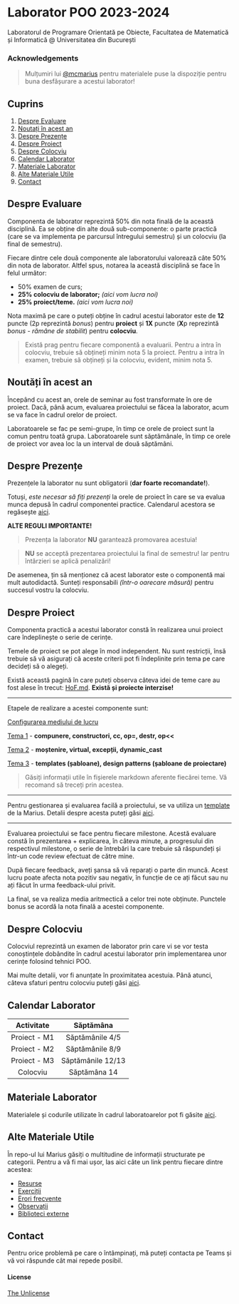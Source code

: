 
# Laborator POO 2023-2024
Laboratorul de Programare Orientată pe Obiecte, Facultatea de Matematică și Informatică @ Universitatea din București

### Acknowledgements
> Mulțumiri lui [@mcmarius](https://github.com/mcmarius) pentru materialele puse la dispoziție pentru buna desfășurare a acestui laborator!

## Cuprins
1. [Despre Evaluare](#despre-evaluare)
2. [Noutați în acest an](#noutăți-în-acest-an)
2. [Despre Prezențe](#despre-prezențe)
3. [Despre Proiect](#despre-proiect)
4. [Despre Colocviu](#despre-colocviu)
5. [Calendar Laborator](#calendar-laborator)
6. [Materiale Laborator](#materiale-laborator)
7. [Alte Materiale Utile](#alte-materiale-utile)
8. [Contact](#contact)


## Despre Evaluare
Componenta de laborator reprezintă 50% din nota finală de la această disciplină. Ea se obține din alte două sub-componente: o parte practică (care se va implementa pe parcursul întregului semestru) și un colocviu (la final de semestru).

Fiecare dintre cele două componente ale laboratorului valorează câte 50% din nota de laborator. Altfel spus, notarea la această disciplină se face în felul următor:

- 50% examen de curs;
- **25% colocviu de laborator;** *(aici vom lucra noi)*
- **25% proiect/teme.** *(aici vom lucra noi)*

Nota maximă pe care o puteți obține în cadrul acestui laborator este de **12** puncte (2p reprezintă *bonus*) pentru **proiect** și **1X** puncte (**X**p reprezintă *bonus* - *rămâne de stabilit*) pentru **colocviu**.

> Există prag pentru fiecare componentă a evaluarii. Pentru a intra în colocviu, trebuie să obțineți minim nota 5 la proiect. Pentru a intra în examen, trebuie să obțineți și la colocviu, evident, minim nota 5.

## Noutăți în acest an
Începând cu acest an, orele de seminar au fost transformate în ore de proiect. Dacă, până acum, evaluarea proiectului se făcea la laborator, acum se va face în cadrul orelor de proiect.

Laboratoarele se fac pe semi-grupe, în timp ce orele de proiect sunt la comun pentru toată grupa. Laboratoarele sunt săptămânale, în timp ce orele de proiect vor avea loc la un interval de două săptămâni.

## Despre Prezențe
Prezențele la laborator nu sunt obligatorii (**dar foarte recomandate!**).

Totuși, *este necesar să fiți prezenți* la orele de proiect în care se va evalua munca depusă în cadrul componentei practice. Calendarul acestora se regăsește [aici](#calendar-laborator).


**ALTE REGULI IMPORTANTE!**
> Prezența la laborator **NU** garantează promovarea acestuia!

> **NU** se acceptă prezentarea proiectului la final de semestru! Iar pentru întârzieri se aplică penalizări!

De asemenea, țin să menționez că acest laborator este o componentă mai mult autodidactă. Sunteți responsabili *(într-o oarecare măsură)* pentru succesul vostru la colocviu.

## Despre Proiect
Componenta practică a acestui laborator constă în realizarea unui proiect care îndeplinește o serie de cerințe.

Temele de proiect se pot alege în mod independent. Nu sunt restricții, însă trebuie să vă asigurați că aceste criterii pot fi îndeplinite prin tema pe care decideți să o alegeți.

Există această pagină în care puteți observa câteva idei de teme care au fost alese în trecut: [HoF.md](https://github.com/mcmarius/poo/blob/master/HoF.md). **Există și proiecte interzise!**

***
Etapele de realizare a acestei componente sunt:

[Configurarea mediului de lucru](https://github.com/mcmarius/poo/tree/master/env)

[Tema 1](https://github.com/mcmarius/poo/tree/master/tema-1) - **compunere, constructori, cc, op=, destr, op<<**

[Tema 2](https://github.com/mcmarius/poo/tree/master/tema-2) - **moștenire, virtual, excepții, dynamic_cast**

[Tema 3](https://github.com/mcmarius/poo/tree/master/tema-3) - **templates (șabloane), design patterns (șabloane de proiectare)**

> Găsiți informații utile în fișierele markdown aferente fiecărei teme. Vă recomand să treceți prin acestea.

***

Pentru gestionarea și evaluarea facilă a proiectului, se va utiliza un [template](https://github.com/mcmarius/oop-template) de la Marius. Detalii despre acesta puteți găsi [aici](https://github.com/mcmarius/poo/blob/master/env/setup.md).

***

Evaluarea proiectului se face pentru fiecare milestone. Acestă evaluare constă în prezentarea + explicarea, în câteva minute, a progresului din respectivul milestone, o serie de întrebări la care trebuie să răspundeți și într-un code review efectuat de către mine.

După fiecare feedback, aveți șansa să vă reparați o parte din muncă. Acest lucru poate afecta nota pozitiv sau negativ, în funcție de ce ați făcut sau nu ați făcut în urma feedback-ului privit.

La final, se va realiza media aritmectică a celor trei note obținute. Punctele bonus se acordă la nota finală a acestei componente.

## Despre Colocviu
Colocviul reprezintă un examen de laborator prin care vi se vor testa conoștințele dobândite în cadrul acestui laborator prin implementarea unor cerințe folosind tehnici POO.

Mai multe detalii, vor fi anunțate în proximitatea acestuia. Până atunci, câteva sfaturi pentru colocviu puteți găsi [aici](https://github.com/mcmarius/poo/blob/master/colocviu.md).

## Calendar Laborator
| Activitate    | Săptămâna         |
| :-----------: | :---------------: |
| Proiect - M1  | Săptămânile 4/5   |
| Proiect - M2  | Săptămânile 8/9   |
| Proiect - M3  | Săptămânile 12/13 |
| Colocviu      | Săptămâna 14      |

## Materiale Laborator
Materialele și codurile utilizate în cadrul laboratoarelor pot fi găsite [aici](https://github.com/MaximTiberiu/oop-lab/tree/main/materiale/).

## Alte Materiale Utile
În repo-ul lui Marius găsiți o multitudine de informații structurate pe categorii. Pentru a vă fi mai ușor, las aici câte un link pentru fiecare dintre acestea:

- [Resurse](https://github.com/mcmarius/poo/blob/master/README.md#resurse)
- [Exerciții](https://github.com/mcmarius/poo/tree/master/exercitii)
- [Erori frecvente](https://github.com/mcmarius/poo/blob/master/erori.md)
- [Observații](https://github.com/mcmarius/poo/blob/master/obs.md)
- [Biblioteci externe](https://github.com/mcmarius/poo/blob/master/libs)

## Contact
Pentru orice problemă pe care o întâmpinați, mă puteți contacta pe Teams și vă voi răspunde cât mai repede posibil.

#### License
[The Unlicense](https://github.com/MaximTiberiu/oop-lab/blob/main/LICENSE)


